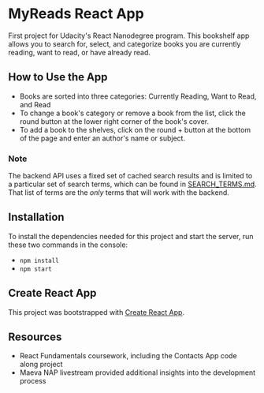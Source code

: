 # MyReads React App

First project for Udacity's React Nanodegree program. This bookshelf app allows you to search for, select, and categorize books you are currently reading, want to read, or have already read. 

## How to Use the App

* Books are sorted into three categories: Currently Reading, Want to Read, and Read
* To change a book's category or remove a book from the list, click the round button at the lower right corner of the book's cover.
* To add a book to the shelves, click on the round + button at the bottom of the page and enter an author's name or subject.

### Note
The backend API uses a fixed set of cached search results and is limited to a particular set of search terms, which can be found in [SEARCH_TERMS.md](SEARCH_TERMS.md). That list of terms are the _only_ terms that will work with the backend.

## Installation

To install the dependencies needed for this project and start the server, run these two commands in the console:

* `npm install`
* `npm start`

## Create React App

This project was bootstrapped with [Create React App](https://github.com/facebookincubator/create-react-app). 

## Resources

* React Fundamentals coursework, including the Contacts App code along project
* Maeva NAP livestream provided additional insights into the development process

